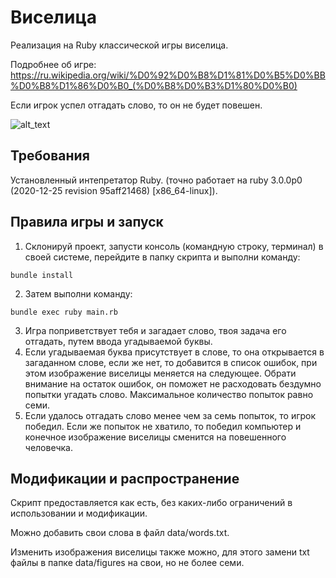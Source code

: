 Виселица
============
Реализация на Ruby классической игры виселица.

Подробнее об игре: 
https://ru.wikipedia.org/wiki/%D0%92%D0%B8%D1%81%D0%B5%D0%BB%D0%B8%D1%86%D0%B0_(%D0%B8%D0%B3%D1%80%D0%B0)

Если игрок успел отгадать слово, то он не будет повешен.

![alt_text](https://i.ibb.co/51MRTFM/image.png)

Требования
----------------------------------
Установленный интепретатор Ruby. (точно работает на ruby 3.0.0p0 (2020-12-25 revision 95aff21468) [x86_64-linux]).

Правила игры и запуск
----------------------------------
1. Склонируй проект, запусти консоль (командную строку, терминал) в своей системе, перейдите в папку скрипта и выполни команду:
```
bundle install
```
2. Затем выполни команду:
```
bundle exec ruby main.rb
```
3. Игра поприветствует тебя и загадает слово, твоя задача его отгадать, путем ввода угадываемой буквы.
4. Если угадываемая буква присутствует в слове, то она открывается в загаданном слове, если же нет, 
   то добавится в список ошибок, при этом изображение виселицы меняется на следующее. Обрати внимание на остаток ошибок, он поможет не расходовать бездумно 
   попытки угадать слово. Максимальное количество попыток равно семи.
5. Если удалось отгадать слово менее чем за семь попыток, то игрок победил. Если же попыток не хватило, то победил 
   компьютер и конечное изображение виселицы сменится на повешенного человечка.

Модификации и распространение
----------------------------------
Скрипт предоставляется как есть, без каких-либо ограничений в использовании и модификации.

Можно добавить свои слова в файл data/words.txt.

Изменить изображения виселицы также можно, для этого замени txt файлы в папке data/figures на свои, но не более семи.
